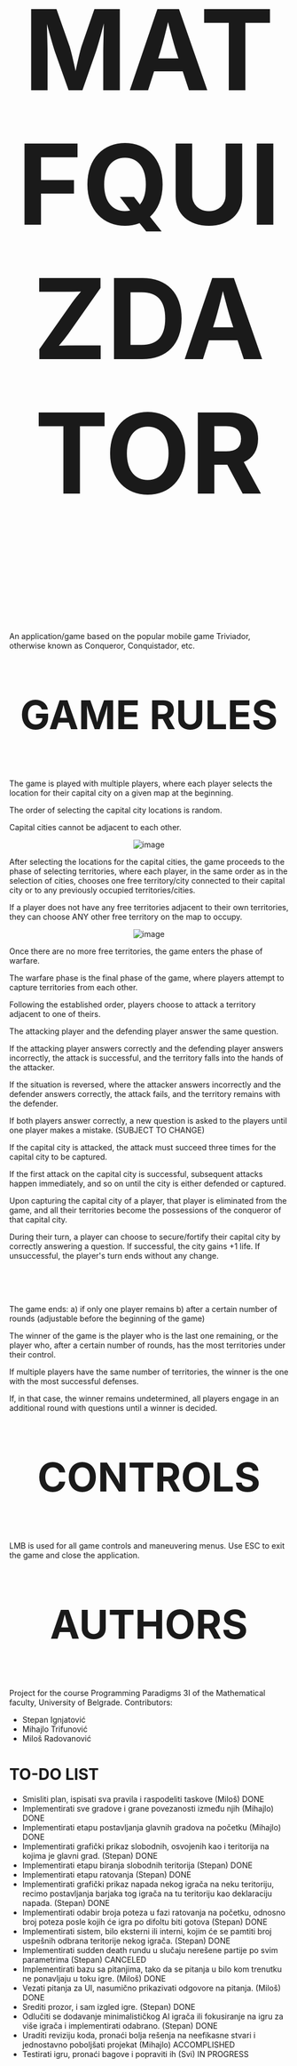 # <p align="center" style="font-size:200px;">MATFQUIZDATOR</p>

An application/game based on the popular mobile game Triviador, otherwise known as Conqueror, Conquistador, etc.

# <p align="center" style="font-size:72px;">GAME RULES</p>

The game is played with multiple players, where each player selects the location for their capital city on a given map at the beginning.

The order of selecting the capital city locations is random.

Capital cities cannot be adjacent to each other.

<p align="center">
  <img src="https://github.com/pasta777/matfquiztador/assets/146671691/18c44e78-f0d3-4095-aa3e-77c322c0ca53" alt="image">
</p>

After selecting the locations for the capital cities, the game proceeds to the phase of selecting territories, where each player, in the same order as in the selection of cities, chooses one free territory/city connected to their capital city or to any previously occupied territories/cities.

If a player does not have any free territories adjacent to their own territories, they can choose ANY other free territory on the map to occupy.

<p align="center">
  <img src="https://github.com/pasta777/matfquiztador/assets/146671691/00e895d0-159d-4ea5-b408-455667efcb34" alt="image">
</p>

Once there are no more free territories, the game enters the phase of warfare.

The warfare phase is the final phase of the game, where players attempt to capture territories from each other.

Following the established order, players choose to attack a territory adjacent to one of theirs.

The attacking player and the defending player answer the same question.

If the attacking player answers correctly and the defending player answers incorrectly, the attack is successful, and the territory falls into the hands of the attacker.

If the situation is reversed, where the attacker answers incorrectly and the defender answers correctly, the attack fails, and the territory remains with the defender.

If both players answer correctly, a new question is asked to the players until one player makes a mistake. (SUBJECT TO CHANGE)

If the capital city is attacked, the attack must succeed three times for the capital city to be captured.

If the first attack on the capital city is successful, subsequent attacks happen immediately, and so on until the city is either defended or captured.

Upon capturing the capital city of a player, that player is eliminated from the game, and all their territories become the possessions of the conqueror of that capital city.

During their turn, a player can choose to secure/fortify their capital city by correctly answering a question. If successful, the city gains +1 life. If unsuccessful, the player's turn ends without any change.

<br>
<br>
<br>

The game ends:
a) if only one player remains
b) after a certain number of rounds (adjustable before the beginning of the game)

The winner of the game is the player who is the last one remaining, or the player who, after a certain number of rounds, has the most territories under their control.

If multiple players have the same number of territories, the winner is the one with the most successful defenses.

If, in that case, the winner remains undetermined, all players engage in an additional round with questions until a winner is decided.


# <p align="center" style="font-size:72px;">CONTROLS</p>

  LMB is used for all game controls and maneuvering menus. Use ESC to exit the game and close the application.


# <p align="center" style="font-size:72px;">AUTHORS</p>

Project for the course Programming Paradigms 3I of the Mathematical faculty, University of Belgrade.
Contributors:
* Stepan Ignjatović
* Mihajlo Trifunović
* Miloš Radovanović

# TO-DO LIST

* Smisliti plan, ispisati sva pravila i raspodeliti taskove (Miloš) DONE
* Implementirati sve gradove i grane povezanosti između njih (Mihajlo) DONE
* Implementirati etapu postavljanja glavnih gradova na početku (Mihajlo) DONE
* Implementirati grafički prikaz slobodnih, osvojenih kao i teritorija na kojima je glavni grad. (Stepan) DONE
* Implementirati etapu biranja slobodnih teritorija (Stepan) DONE
* Implementirati etapu ratovanja (Stepan) DONE
* Implementirati grafički prikaz napada nekog igrača na neku teritoriju, recimo postavljanja barjaka tog igrača na tu teritoriju kao deklaraciju napada. (Stepan) DONE
* Implementirati odabir broja poteza u fazi ratovanja na početku, odnosno broj poteza posle kojih će igra po difoltu biti gotova (Stepan) DONE
* Implementirati sistem, bilo eksterni ili interni, kojim će se pamtiti broj uspešnih odbrana teritorije nekog igrača. (Stepan) DONE
* Implementirati sudden death rundu u slučaju nerešene partije po svim parametrima (Stepan) CANCELED
* Implementirati bazu sa pitanjima, tako da se pitanja u bilo kom trenutku ne ponavljaju u toku igre. (Miloš) DONE
* Vezati pitanja za UI, nasumično prikazivati odgovore na pitanja. (Miloš) DONE
* Srediti prozor, i sam izgled igre. (Stepan) DONE
* Odlučiti se dodavanje minimalističkog AI igrača ili fokusiranje na igru za više igrača i implementirati odabrano. (Stepan) DONE
* Uraditi reviziju koda, pronaći bolja rešenja na neefikasne stvari i jednostavno poboljšati projekat (Mihajlo) ACCOMPLISHED
* Testirati igru, pronaći bagove i popraviti ih (Svi) IN PROGRESS

Ukoliko želite da preuzmete nešto sa ove liste, upišite vaše ime npr. (Stojan) pored stavke kojom želite vi da se bavite. Nakon finaliziranje te stavke stavite #DONE pored stavke ukoliko ste zadovoljni obradom.
